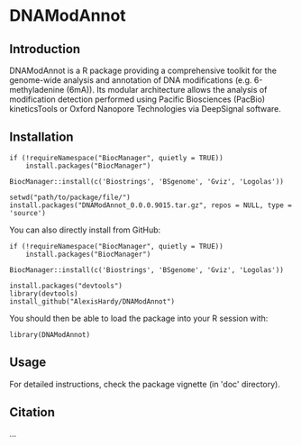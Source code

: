 # DNAModAnnot

## Introduction
DNAModAnnot is a R package providing a comprehensive toolkit for the genome-wide analysis and annotation of DNA modifications (e.g. 6-methyladenine (6mA)). Its modular architecture allows the analysis of modification detection performed using Pacific Biosciences (PacBio) kineticsTools or Oxford Nanopore Technologies via DeepSignal software.

## Installation
```
if (!requireNamespace("BiocManager", quietly = TRUE))
    install.packages("BiocManager")

BiocManager::install(c('Biostrings', 'BSgenome', 'Gviz', 'Logolas'))

setwd("path/to/package/file/")
install.packages("DNAModAnnot_0.0.0.9015.tar.gz", repos = NULL, type = 'source')
```

You can also directly install from GitHub:
```
if (!requireNamespace("BiocManager", quietly = TRUE))
    install.packages("BiocManager")

BiocManager::install(c('Biostrings', 'BSgenome', 'Gviz', 'Logolas'))

install.packages("devtools")
library(devtools)
install_github("AlexisHardy/DNAModAnnot")
```

You should then be able to load the package into your R session with:

`library(DNAModAnnot)`

## Usage
For detailed instructions, check the package vignette (in 'doc' directory).

## Citation
...
